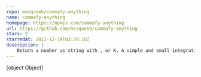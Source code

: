 ```yaml
---
repo: mesqueeb/commafy-anything
name: commafy-anything
homepage: https://npmjs.com/commafy-anything
url: https://github.com/mesqueeb/commafy-anything
stars: 2
starredAt: 2021-12-14T02:29:18Z
description: |-
    Return a number as string with , or K. A simple and small integration
---
```


[object Object]
